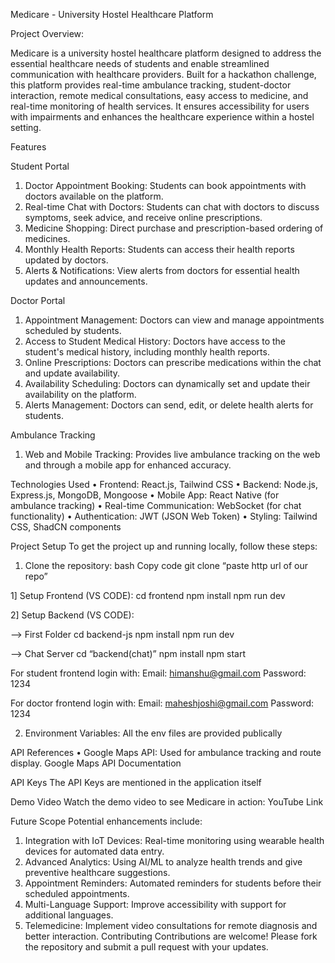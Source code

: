 Medicare - University Hostel Healthcare Platform

Project Overview:

Medicare is a university hostel healthcare platform designed to address the essential healthcare needs of students and enable streamlined communication with healthcare providers. Built for a hackathon challenge, this platform provides real-time ambulance tracking, student-doctor interaction, remote medical consultations, easy access to medicine, and real-time monitoring of health services. It ensures accessibility for users with impairments and enhances the healthcare experience within a hostel setting.

Features

Student Portal
1.	Doctor Appointment Booking: Students can book appointments with doctors available on the platform.
2.	Real-time Chat with Doctors: Students can chat with doctors to discuss symptoms, seek advice, and receive online prescriptions.
3.	Medicine Shopping: Direct purchase and prescription-based ordering of medicines.
4.	Monthly Health Reports: Students can access their health reports updated by doctors.
5.	Alerts & Notifications: View alerts from doctors for essential health updates and announcements.

Doctor Portal
1.	Appointment Management: Doctors can view and manage appointments scheduled by students.
2.	Access to Student Medical History: Doctors have access to the student's medical history, including monthly health reports.
3.	Online Prescriptions: Doctors can prescribe medications within the chat and update availability.
4.	Availability Scheduling: Doctors can dynamically set and update their availability on the platform.
5.	Alerts Management: Doctors can send, edit, or delete health alerts for students.

Ambulance Tracking
1.	Web and Mobile Tracking: Provides live ambulance tracking on the web and through a mobile app for enhanced accuracy.

Technologies Used
•	Frontend: React.js, Tailwind CSS
•	Backend: Node.js, Express.js, MongoDB, Mongoose
•	Mobile App: React Native (for ambulance tracking)
•	Real-time Communication: WebSocket (for chat functionality)
•	Authentication: JWT (JSON Web Token)
•	Styling: Tailwind CSS, ShadCN components

Project Setup
To get the project up and running locally, follow these steps:

1.	Clone the repository:
bash
Copy code
git clone “paste http url of our repo”

1] Setup Frontend (VS CODE):
cd frontend
npm install
npm run dev

2] Setup Backend (VS CODE):

--> First Folder
cd backend-js
npm install
npm run dev

--> Chat Server
cd “backend(chat)”
npm install
npm start

For student frontend login with: 
Email: himanshu@gmail.com
Password: 1234

For doctor frontend login with:
Email: maheshjoshi@gmail.com
Password: 1234

2. Environment Variables: All the env files are provided publically

API References
•	Google Maps API: Used for ambulance tracking and route display. Google Maps API Documentation

API Keys
The API Keys are mentioned in the application itself

Demo Video
Watch the demo video to see Medicare in action: YouTube Link

Future Scope
Potential enhancements include:
1.	Integration with IoT Devices: Real-time monitoring using wearable health devices for automated data entry.
2.	Advanced Analytics: Using AI/ML to analyze health trends and give preventive healthcare suggestions.
3.	Appointment Reminders: Automated reminders for students before their scheduled appointments.
4.	Multi-Language Support: Improve accessibility with support for additional languages.
5.	Telemedicine: Implement video consultations for remote diagnosis and better interaction.
Contributing
Contributions are welcome! Please fork the repository and submit a pull request with your updates.

